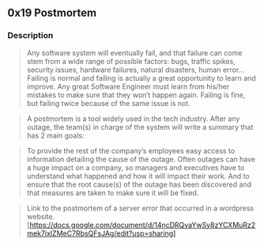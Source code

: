 ## 0x19 Postmortem

### Description

> Any software system will eventually fail, and that failure can come stem from a wide range of possible factors: bugs, traffic spikes, security issues, hardware failures, natural disasters, human error… Failing is normal and failing is actually a great opportunity to learn and improve. Any great Software Engineer must learn from his/her mistakes to make sure that they won’t happen again. Failing is fine, but failing twice because of the same issue is not.

> A postmortem is a tool widely used in the tech industry. After any outage, the team(s) in charge of the system will write a summary that has 2 main goals:

> To provide the rest of the company’s employees easy access to information detailing the cause of the outage. Often outages can have a huge impact on a company, so managers and executives have to understand what happened and how it will impact their work. And to ensure that the root cause(s) of the outage has been discovered and that measures are taken to make sure it will be fixed.

> Link to the postmortem of a server error that occurred in a wordpress website. [https://docs.google.com/document/d/14ncDRQvaYwSy8zYCXMuRz2mek7ixIZMeC7RbsQFsJAg/edit?usp=sharing]
